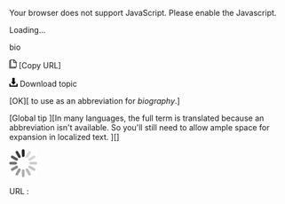 Your browser does not support JavaScript. Please enable the Javascript.

Loading...

bio

![Copy URL](bio_files/Copy.png) [Copy URL]

![Download](bio_files/Download.png)
Download topic

[OK][ to use as an abbreviation for *biography*.]

[Global tip ][In many languages, the full term is translated because an abbreviation isn't available. So you'll still need to allow ample space for expansion in localized text. ][]

![In progress](bio_files/activity-large.gif)

URL :


